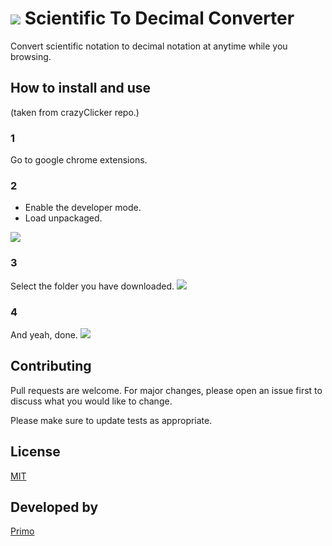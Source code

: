 # <img src="https://lh3.googleusercontent.com/-QmIZZvK2x0I/XQQ1Hlg-4sI/AAAAAAAAEf4/j5KuEmUNmsEFn9HEBtT3oyKE2GMaASZYgCLcBGAs/h120/icon.png"> Scientific To Decimal Converter

Convert scientific notation to decimal notation at anytime while you browsing.

## How to install and use
(taken from crazyClicker repo.)

### 1
Go to google chrome extensions.

### 2
- Enable the developer mode.
- Load unpackaged.
<img src="https://lh3.googleusercontent.com/-_f4cwcVX__8/XP8zS7_IAnI/AAAAAAAAEfc/pgJOyhwB9nMeKlWm3NwSGPgIl2aEG9JIQCLcBGAs/s1600/howta1.png">

### 3
Select the folder you have downloaded.
<img src="https://lh3.googleusercontent.com/-mxfEi4BlGgg/XP8zTdd1pMI/AAAAAAAAEfg/v3kjJYvze9I4PetbKybHZYuhAaCyDlKiwCLcBGAs/s1600/howta2.png">

### 4
And yeah, done.
<img src="https://lh3.googleusercontent.com/-JNGk-5_BFHA/XP8zTg3n51I/AAAAAAAAEfk/4zDUPcSKX0kgITt6DV9MY8IMcUWu0p77ACLcBGAs/s1600/howta3.png">

## Contributing
Pull requests are welcome. For major changes, please open an issue first to discuss what you would like to change.

Please make sure to update tests as appropriate.

## License
[MIT](https://choosealicense.com/licenses/mit/)

## Developed by
[Primo](https://mp-primo.blogspot.com/primo)